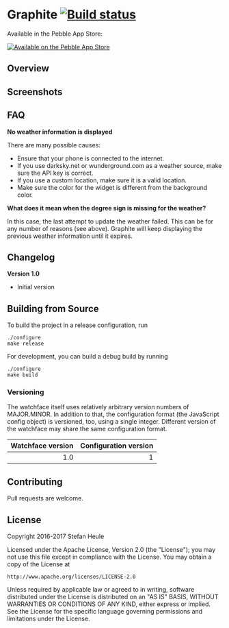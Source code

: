 # Graphite [![Build status](https://travis-ci.org/stefanheule/graphite.svg?branch=master)](https://travis-ci.org/stefanheule/graphite)

Available in the Pebble App Store:

[![Available on the Pebble App Store](http://pblweb.com/badge/xxxxx/black/small)](https://apps.getpebble.com/applications/xxxxx)

## Overview

## Screenshots

## FAQ

**No weather information is displayed**

There are many possible causes:

- Ensure that your phone is connected to the internet.
- If you use darksky.net or wunderground.com as a weather source, make sure the API key is correct.
- If you use a custom location, make sure it is a valid location.
- Make sure the color for the widget is different from the background color.

**What does it mean when the degree sign is missing for the weather?**

In this case, the last attempt to update the weather failed.  This can be for any number of reasons (see above).  Graphite will keep displaying the previous weather information until it expires.

## Changelog

**Version 1.0**

- Initial version

## Building from Source

To build the project in a release configuration, run

    ./configure
    make release

For development, you can build a debug build by running

    ./configure
    make build

### Versioning

The watchface itself uses relatively arbitrary version numbers of MAJOR.MINOR.  In addition to that, the configuration format (the JavaScript config object) is versioned, too, using a single integer.  Different version of the watchface may share the same configuration format.

| Watchface version | Configuration version |
|------------------:|----------------------:|
|               1.0 |                     1 |

## Contributing

Pull requests are welcome.

## License

Copyright 2016-2017 Stefan Heule

Licensed under the Apache License, Version 2.0 (the "License");
you may not use this file except in compliance with the License.
You may obtain a copy of the License at

    http://www.apache.org/licenses/LICENSE-2.0

Unless required by applicable law or agreed to in writing, software
distributed under the License is distributed on an "AS IS" BASIS,
WITHOUT WARRANTIES OR CONDITIONS OF ANY KIND, either express or implied.
See the License for the specific language governing permissions and
limitations under the License.

